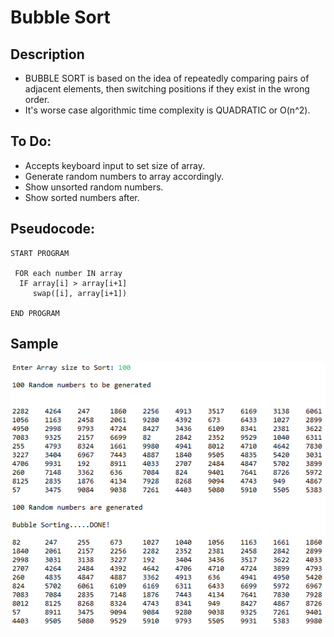 Bubble Sort
=======================

## Description

 - BUBBLE SORT is based on the idea of repeatedly comparing pairs of adjacent elements, then switching positions if they exist in the wrong order.
 - It's worse case algorithmic time complexity is QUADRATIC or O(n^2).

## To Do:

- Accepts keyboard input to set size of array.
- Generate random numbers to array accordingly.
- Show unsorted random numbers.
- Show sorted numbers after.

## Pseudocode:

    START PROGRAM
    
     FOR each number IN array
      IF array[i] > array[i+1]
         swap([i], array[i+1])
    
    END PROGRAM 
    
## Sample

![](https://github.com/lvcc-dsa/Students/blob/master/BSIS/Nedia-Javee/bubble-sort/Capture13.PNG)
